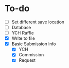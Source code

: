 # To-do

- [ ] Set different save location
- [ ] Database
- [ ] YCH Raffle
- [x] Write to file
- [x] Basic Submission Info
    - [x] YCH
    - [x] Commission
    - [x] Request